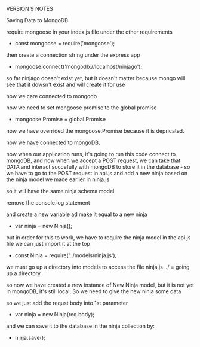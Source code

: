VERSION 9 NOTES 

Saving Data to MongoDB

require mongoose in your index.js file under the other requirements
- const mongoose = require('mongoose');

then create a connection string under the express app
- mongoose.connect('mongodb://localhost/ninjago');

so far ninjago doesn't exist yet, but it doesn't matter because mongo will see that it dowsn't exist and will create it for use

now we care connected to mongodb 

now we need to set mongoose promise to the global promise

- mongoose.Promise = global.Promise 

now we have overrided the mongoose.Promise because it is depricated. 

now we have connected to mongoDB, 

now when our application runs, it's going to run this code connect to mongoDB, and now when we accept a POST request, we can take that DATA and interact succefully with mongoDB to store it in the database - so we have to go to the POST request in api.js and add a new ninja based on the ninja model we made earlier in ninja.js

so it will have the same ninja schema model 

remove the console.log statement 

and create a new variable ad make it equal to a new ninja 

- var ninja = new Ninja();

but in order for this to work, we have to require the ninja model in the api.js file
we can just import it at the top 

- const Ninja = require('../models/ninja.js');

we must go up a directory into models to access the file ninja.js ../ = going up a directory 

so now we have created a new instance of New Ninja model, but it is not yet in mongoDB, it's still local, So we need to give the new ninja some data 

so we just add the requst body into 1st parameter

- var ninja = new Ninja(req.body);

and we can save it to the database in the ninja collection by:
- ninja.save();